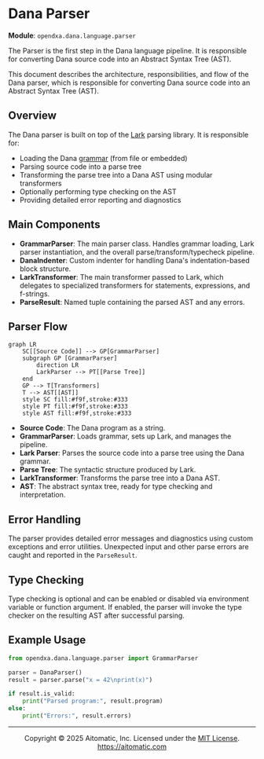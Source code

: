 # Dana Parser

**Module**: `opendxa.dana.language.parser`

The Parser is the first step in the Dana language pipeline. It is responsible for converting Dana source code into an Abstract Syntax Tree (AST).

This document describes the architecture, responsibilities, and flow of the Dana parser, which is responsible for converting Dana source code into an Abstract Syntax Tree (AST).

## Overview

The Dana parser is built on top of the [Lark](https://github.com/lark-parser/lark) parsing library. It is responsible for:

- Loading the Dana [grammar](./grammar.md) (from file or embedded)
- Parsing source code into a parse tree
- Transforming the parse tree into a Dana AST using modular transformers
- Optionally performing type checking on the AST
- Providing detailed error reporting and diagnostics

## Main Components

- **GrammarParser**: The main parser class. Handles grammar loading, Lark parser instantiation, and the overall parse/transform/typecheck pipeline.
- **DanaIndenter**: Custom indenter for handling Dana's indentation-based block structure.
- **LarkTransformer**: The main transformer passed to Lark, which delegates to specialized transformers for statements, expressions, and f-strings.
- **ParseResult**: Named tuple containing the parsed AST and any errors.

## Parser Flow

```mermaid
graph LR
    SC[[Source Code]] --> GP[GrammarParser]
    subgraph GP [GrammarParser]
        direction LR
        LarkParser --> PT[[Parse Tree]]
    end
    GP --> T[Transformers]
    T --> AST[[AST]]
    style SC fill:#f9f,stroke:#333
    style PT fill:#f9f,stroke:#333
    style AST fill:#f9f,stroke:#333
```

- **Source Code**: The Dana program as a string.
- **GrammarParser**: Loads grammar, sets up Lark, and manages the pipeline.
- **Lark Parser**: Parses the source code into a parse tree using the Dana grammar.
- **Parse Tree**: The syntactic structure produced by Lark.
- **LarkTransformer**: Transforms the parse tree into a Dana AST.
- **AST**: The abstract syntax tree, ready for type checking and interpretation.

## Error Handling

The parser provides detailed error messages and diagnostics using custom exceptions and error utilities. Unexpected input and other parse errors are caught and reported in the `ParseResult`.

## Type Checking

Type checking is optional and can be enabled or disabled via environment variable or function argument. If enabled, the parser will invoke the type checker on the resulting AST after successful parsing.

## Example Usage

```python
from opendxa.dana.language.parser import GrammarParser

parser = DanaParser()
result = parser.parse("x = 42\nprint(x)")

if result.is_valid:
    print("Parsed program:", result.program)
else:
    print("Errors:", result.errors)
```

---
<p align="center">
Copyright © 2025 Aitomatic, Inc. Licensed under the <a href="../../../LICENSE.md">MIT License</a>.<br/>
<a href="https://aitomatic.com">https://aitomatic.com</a>
</p> 